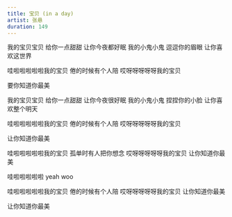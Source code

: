 ```yaml
---
title: 宝贝 (in a day)
artist: 张悬
duration: 149
---
```

我的宝贝宝贝 给你一点甜甜
让你今夜都好眠 我的小鬼小鬼
逗逗你的眉眼 让你喜欢这世界

哇啦啦啦啦啦我的宝贝
倦的时候有个人陪
哎呀呀呀呀呀我的宝贝

要你知道你最美

我的宝贝宝贝 给你一点甜甜
让你今夜很好眠
我的小鬼小鬼 捏捏你的小脸
让你喜欢整个明天

哇啦啦啦啦啦我的宝贝
倦的时候有个人陪
哎呀呀呀呀呀我的宝贝

让你知道你最美

哇啦啦啦啦啦我的宝贝
孤单时有人把你想念
哎呀呀呀呀呀我的宝贝
让你知道你最美

哇啦啦啦啦啦 yeah woo

哇啦啦啦啦啦我的宝贝
倦的时候有个人陪
哎呀呀呀呀呀我的宝贝
让你知道你最美

让你知道你最美